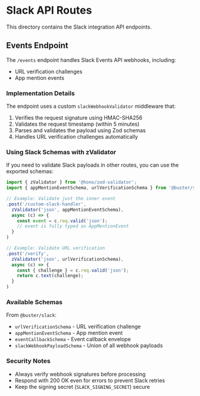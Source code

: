 # Slack API Routes

This directory contains the Slack integration API endpoints.

## Events Endpoint

The `/events` endpoint handles Slack Events API webhooks, including:
- URL verification challenges
- App mention events

### Implementation Details

The endpoint uses a custom `slackWebhookValidator` middleware that:
1. Verifies the request signature using HMAC-SHA256
2. Validates the request timestamp (within 5 minutes)
3. Parses and validates the payload using Zod schemas
4. Handles URL verification challenges automatically

### Using Slack Schemas with zValidator

If you need to validate Slack payloads in other routes, you can use the exported schemas:

```typescript
import { zValidator } from '@hono/zod-validator';
import { appMentionEventSchema, urlVerificationSchema } from '@buster/slack';

// Example: Validate just the inner event
.post('/custom-slack-handler', 
  zValidator('json', appMentionEventSchema), 
  async (c) => {
    const event = c.req.valid('json');
    // event is fully typed as AppMentionEvent
  }
)

// Example: Validate URL verification
.post('/verify', 
  zValidator('json', urlVerificationSchema), 
  async (c) => {
    const { challenge } = c.req.valid('json');
    return c.text(challenge);
  }
)
```

### Available Schemas

From `@buster/slack`:
- `urlVerificationSchema` - URL verification challenge
- `appMentionEventSchema` - App mention event
- `eventCallbackSchema` - Event callback envelope
- `slackWebhookPayloadSchema` - Union of all webhook payloads

### Security Notes

- Always verify webhook signatures before processing
- Respond with 200 OK even for errors to prevent Slack retries
- Keep the signing secret (`SLACK_SIGNING_SECRET`) secure